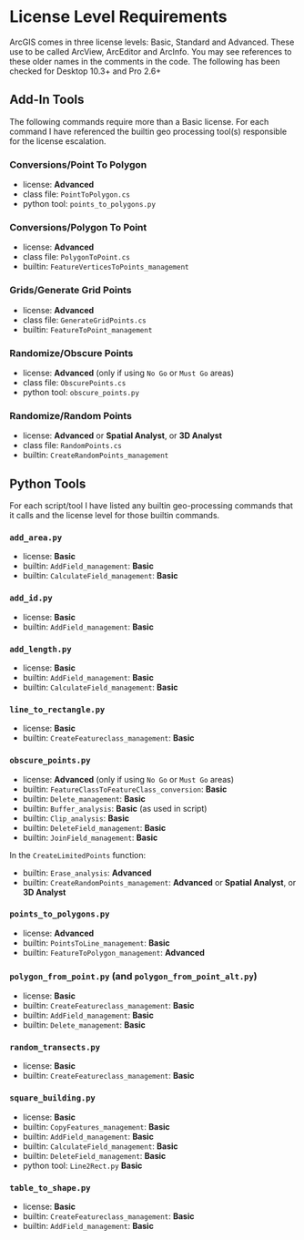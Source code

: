 # License Level Requirements

ArcGIS comes in three license levels: Basic, Standard and Advanced. These
use to be called ArcView, ArcEditor and ArcInfo. You may see references
to these older names in the comments in the code.  The following has been
checked for Desktop 10.3+ and Pro 2.6+

## Add-In Tools

The following commands require more than a Basic license. For each command I
have referenced the builtin geo processing tool(s) responsible for the license
escalation.

### Conversions/Point To Polygon

* license: **Advanced**
* class file: `PointToPolygon.cs`
* python tool: `points_to_polygons.py`

### Conversions/Polygon To Point

* license: **Advanced**
* class file: `PolygonToPoint.cs`
* builtin: `FeatureVerticesToPoints_management`

### Grids/Generate Grid Points

* license: **Advanced**
* class file: `GenerateGridPoints.cs`
* builtin: `FeatureToPoint_management`

### Randomize/Obscure Points

* license: **Advanced** (only if using `No Go` or `Must Go` areas)
* class file: `ObscurePoints.cs`
* python tool: `obscure_points.py`

### Randomize/Random Points

* license: **Advanced** or **Spatial Analyst**, or **3D Analyst**
* class file: `RandomPoints.cs`
* builtin: `CreateRandomPoints_management`

## Python Tools

For each script/tool I have listed any builtin geo-processing commands that it
calls and the license level for those builtin commands.

### `add_area.py`

* license: **Basic**
* builtin: `AddField_management`: **Basic**
* builtin: `CalculateField_management`: **Basic**

### `add_id.py`

* license: **Basic**
* builtin: `AddField_management`: **Basic**

### `add_length.py`

* license: **Basic**
* builtin: `AddField_management`: **Basic**
* builtin: `CalculateField_management`: **Basic**

### `line_to_rectangle.py`

* license: **Basic**
* builtin: `CreateFeatureclass_management`: **Basic**

### `obscure_points.py`

* license: **Advanced** (only if using `No Go` or `Must Go` areas)
* builtin: `FeatureClassToFeatureClass_conversion`: **Basic**
* builtin: `Delete_management`: **Basic**
* builtin: `Buffer_analysis`: **Basic** (as used in script)
* builtin: `Clip_analysis`: **Basic**
* builtin: `DeleteField_management`: **Basic**
* builtin: `JoinField_management`: **Basic**

In the `CreateLimitedPoints` function:

* builtin: `Erase_analysis`: **Advanced**
* builtin: `CreateRandomPoints_management`: **Advanced** or
  **Spatial Analyst**, or **3D Analyst**

### `points_to_polygons.py`

* license: **Advanced**
* builtin: `PointsToLine_management`: **Basic**
* builtin: `FeatureToPolygon_management`: **Advanced**

### `polygon_from_point.py` (and `polygon_from_point_alt.py`)

* license: **Basic**
* builtin: `CreateFeatureclass_management`: **Basic**
* builtin: `AddField_management`: **Basic**
* builtin: `Delete_management`: **Basic**

### `random_transects.py`

* license: **Basic**
* builtin: `CreateFeatureclass_management`: **Basic**

### `square_building.py`

* license: **Basic**
* builtin: `CopyFeatures_management`: **Basic**
* builtin: `AddField_management`: **Basic**
* builtin: `CalculateField_management`: **Basic**
* builtin: `DeleteField_management`: **Basic**
* python tool: `Line2Rect.py` **Basic**

### `table_to_shape.py`

* license: **Basic**
* builtin: `CreateFeatureclass_management`: **Basic**
* builtin: `AddField_management`: **Basic**
